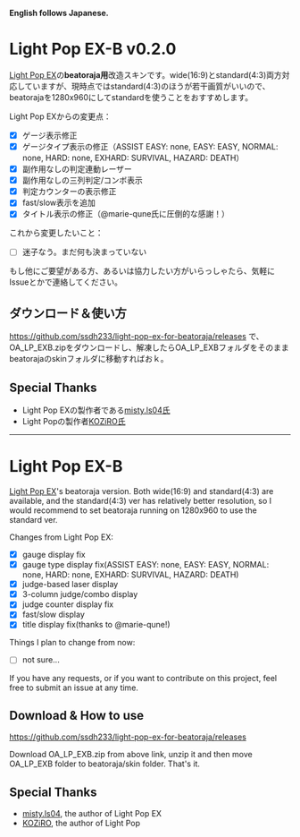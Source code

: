 **English follows Japanese.**

# Light Pop EX-B v0.2.0

[Light Pop EX](https://mistyblue.info/lpex.html)の**beatoraja用**改造スキンです。wide(16:9)とstandard(4:3)両方対応していますが、現時点ではstandard(4:3)のほうが若干画質がいいので、beatorajaを1280x960にしてstandardを使うことをおすすめします。

Light Pop EXからの変更点：
* [x] ゲージ表示修正
* [x] ゲージタイプ表示の修正（ASSIST EASY: none, EASY: EASY, NORMAL: none, HARD: none, EXHARD: SURVIVAL, HAZARD: DEATH）
* [x] 副作用なしの判定連動レーザー
* [x] 副作用なしの三列判定/コンボ表示
* [x] 判定カウンターの表示修正
* [x] fast/slow表示を追加
* [x] タイトル表示の修正（@marie-qune氏に圧倒的な感謝！）

これから変更したいこと：
* [ ] 迷子なう。まだ何も決まっていない

もし他にご要望がある方、あるいは協力したい方がいらっしゃたら、気軽にIssueとかで連絡してください。

## ダウンロード＆使い方
https://github.com/ssdh233/light-pop-ex-for-beatoraja/releases
で、OA_LP_EXB.zipをダウンロードし、解凍したらOA_LP_EXBフォルダをそのままbeatorajaのskinフォルダに移動すればおｋ。

## Special Thanks
* Light Pop EXの製作者である[misty.ls04氏](https://mistyblue.info/index.html)
* Light Popの製作者[KOZiRO氏](http://overactive.nobody.jp/)

<hr/>

# Light Pop EX-B

[Light Pop EX](https://mistyblue.info/lpex.html)'s beatoraja version. Both wide(16:9) and standard(4:3) are available, and the standard(4:3) ver has relatively better resolution, so I would recommend to set beatoraja running on 1280x960 to use the standard ver.

Changes from Light Pop EX:
* [x] gauge display fix
* [x] gauge type display fix(ASSIST EASY: none, EASY: EASY, NORMAL: none, HARD: none, EXHARD: SURVIVAL, HAZARD: DEATH)
* [x] judge-based laser display
* [x] 3-column judge/combo display
* [x] judge counter display fix
* [x] fast/slow display
* [x] title display fix(thanks to @marie-qune!)

Things I plan to change from now:
* [ ] not sure...

If you have any requests, or if you want to contribute on this project, feel free to submit an issue at any time.

## Download & How to use
https://github.com/ssdh233/light-pop-ex-for-beatoraja/releases

Download OA_LP_EXB.zip from above link, unzip it and then move OA_LP_EXB folder to beatoraja/skin folder. That's it.

## Special Thanks
* [misty.ls04](https://mistyblue.info/index.html), the author of Light Pop EX
* [KOZiRO](http://overactive.nobody.jp/), the author of Light Pop
